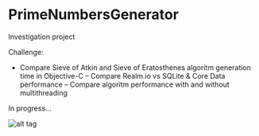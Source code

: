 # PrimeNumbersGenerator
Investigation project 

Challenge:
- Compare Sieve of Atkin and Sieve of Eratosthenes algoritm generation time in Objective-C
– Compare Realm.io vs SQLite & Core Data performance 
– Compare algoritm performance with and without multithreading 

In progress... 

![alt tag](https://jumpshare.com/v/YOdyu3MV6Gd2g4kR7bjA)
